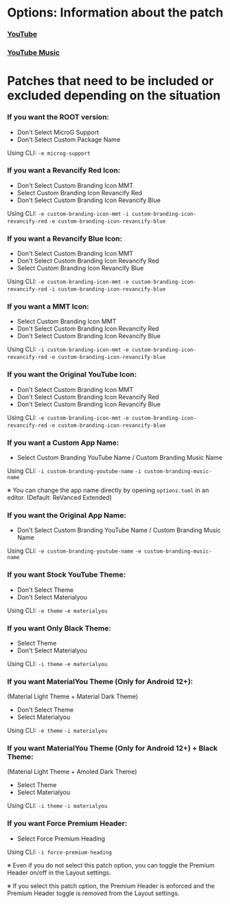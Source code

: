 Options: Information about the patch
==
### [YouTube](https://github.com/inotia00/revanced-patches/tree/revanced-extended#-comgoogleandroidyoutube)

### [YouTube Music](https://github.com/inotia00/revanced-patches/tree/revanced-extended#-comgoogleandroidappsyoutubemusic)

Patches that need to be included or excluded depending on the situation
==

### If you want the ROOT version:
- Don't Select MicroG Support
- Don't Select Custom Package Name

Using CLI: `-e microg-support`

### If you want a Revancify Red Icon:
- Don't Select Custom Branding Icon MMT
- Select Custom Branding Icon Revancify Red
- Don't Select Custom Branding Icon Revancify Blue

Using CLI: `-e custom-branding-icon-mmt` `-i custom-branding-icon-revancify-red` `-e custom-branding-icon-revancify-blue`

### If you want a Revancify Blue Icon:
- Don't Select Custom Branding Icon MMT
- Don't Select Custom Branding Icon Revancify Red
- Select Custom Branding Icon Revancify Blue

Using CLI: `-e custom-branding-icon-mmt` `-e custom-branding-icon-revancify-red` `-i custom-branding-icon-revancify-blue`

### If you want a MMT Icon:
- Select Custom Branding Icon MMT
- Don't Select Custom Branding Icon Revancify Red
- Don't Select Custom Branding Icon Revancify Blue

Using CLI: `-i custom-branding-icon-mmt` `-e custom-branding-icon-revancify-red` `-e custom-branding-icon-revancify-blue`

### If you want the Original YouTube Icon:
- Don't Select Custom Branding Icon MMT
- Don't Select Custom Branding Icon Revancify Red
- Don't Select Custom Branding Icon Revancify Blue

Using CLI: `-e custom-branding-icon-mmt` `-e custom-branding-icon-revancify-red` `-e custom-branding-icon-revancify-blue`

### If you want a Custom App Name:
- Select Custom Branding YouTube Name / Custom Branding Music Name

Using CLI: `-i custom-branding-youtube-name` `-i custom-branding-music-name`

※ You can change the app name directly by opening `options.toml` in an editor. (Default: ReVanced Extended)

### If you want the Original App Name:
- Don't Select Custom Branding YouTube Name / Custom Branding Music Name

Using CLI: `-e custom-branding-youtube-name` `-e custom-branding-music-name`

### If you want Stock YouTube Theme:
- Don't Select Theme
- Don't Select Materialyou

Using CLI: `-e theme` `-e materialyou`


### If you want Only Black Theme:
- Select Theme
- Don't Select Materialyou

Using CLI: `-i theme` `-e materialyou`

### If you want MaterialYou Theme (Only for Android 12+):
(Material Light Theme + Material Dark Theme)
- Don't Select Theme
- Select Materialyou

Using CLI: `-e theme` `-i materialyou`

### If you want MaterialYou Theme (Only for Android 12+) + Black Theme:
(Material Light Theme + Amoled Dark Theme)
- Select Theme
- Select Materialyou

Using CLI: `-i theme` `-i materialyou`

### If you want Force Premium Header:
- Select Force Premium Heading

Using CLI: `-i force-premium-heading`

※ Even if you do not select this patch option, you can toggle the Premium Header on/off in the Layout settings.

※ If you select this patch option, the Premium Header is enforced and the Premium Header toggle is removed from the Layout settings.
